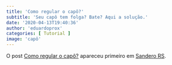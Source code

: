 ```yaml
---
title: 'Como regular o capô?'
subtitle: 'Seu capô tem folga? Bate? Aqui a solução.'
date: '2020-04-13T19:40:36'
author: 'eduardoprox'
categories: [ Tutorial ]
image: 'capô'
---
```




O post [Como regular o capô?](https://sanderors.com/como-regular-o-capo/) apareceu primeiro em [Sandero RS](https://sanderors.com).

